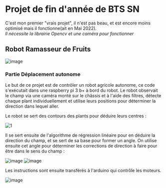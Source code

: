 # Projet de fin d'année de BTS SN 

C'est mon premier "vrais projet", il n'est pas beau, et est encore moins optimisé mais il fonctionne(ait en Mai 2022).  
*Il nécessite la librairie Opencv et une caméra pour fonctionner*

## Robot Ramasseur de Fruits

![image](https://user-images.githubusercontent.com/114387855/217528862-367dd758-f2fc-4aed-8b9b-07fa2f0d1f74.png)

### Partie Déplacement autonome

Le but de ce projet est de contrôler un robot agricole autonome, ce code s'exécutait dans une raspberry pi 3 b+ à bord du robot.
Le robot observait le champ via une caméra monté sur le châssis et à l'aide des filtres, détecte chaque plant individuellement et utilise leurs positions pour déterminer la direction dans lequel aller.

Le robot se sert des contours des plants pour déduire leurs centres :

![1](https://user-images.githubusercontent.com/114387855/217525477-ea6a3c24-a3e7-46d2-9448-10f401cffa30.PNG)

Il se sert ensuite de l'algorithme de régression linéaire pour en déduire la direction du champ, et se sert de sa base pour former un angle.
On utilise ensuite cet angle pour déterminer les corrections de direction à faire pour être dans le sens du champ :

![image](https://user-images.githubusercontent.com/114387855/217526705-bdcb7a93-0a77-44b6-9b61-8ad0f8e40514.png)
![image](https://user-images.githubusercontent.com/114387855/217526459-30b37322-5c09-43d3-b25d-82cd75468ae1.png)

Les instructions sont ensuite transférés à l'arduino qui contrôle les moteurs.

![image](https://user-images.githubusercontent.com/114387855/217527997-d8270287-a21f-4225-b11e-a48dfcfbd3dd.png)
